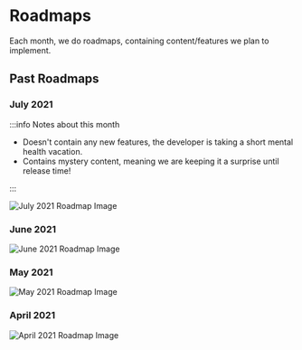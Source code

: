# Roadmaps

Each month, we do roadmaps, containing content/features we plan to implement.

## Past Roadmaps

### July 2021

:::info Notes about this month

- Doesn't contain any new features, the developer is taking a short mental health vacation.
- Contains mystery content, meaning we are keeping it a surprise until release time!

:::

![July 2021 Roadmap Image](/img/july-2021-roadmap.png)

### June 2021

![June 2021 Roadmap Image](/img/june-2021-roadmap.png)

### May 2021

![May 2021 Roadmap Image](/img/may-2021-roadmap.png)

### April 2021

![April 2021 Roadmap Image](/img/april-2021-roadmap.png)
